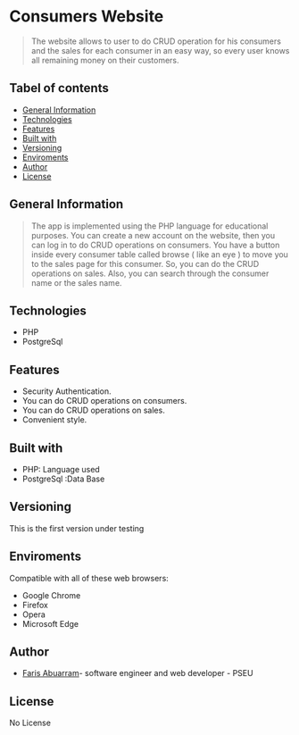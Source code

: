 

# Consumers Website
> The website allows to user to do CRUD operation for his consumers and the sales for each consumer in an easy way, so every user knows all remaining money on their customers.

## Tabel of contents 
- [General Information](#General-Information)
- [Technologies](#Technologies)
- [Features](#Features)
- [Built with](#Built-with)
- [Versioning](#Versioning)
- [Enviroments](#Enviroments)
- [Author](#Author)
- [License](#License)

## General Information
> The app is implemented using the PHP language for educational purposes. You can create a new account on the website, then you can log in to do CRUD operations on consumers. You have a button inside every consumer table called browse ( like an eye ) to move you to the sales page for this consumer. So, you can do the CRUD operations on sales. Also, you can search through the consumer name or the sales name.
## Technologies
- PHP 
- PostgreSql 

## Features
- Security Authentication.
- You can do CRUD operations on consumers.
- You can do CRUD operations on sales.
- Convenient style.

## Built with 
- PHP: Language used   
- PostgreSql :Data Base
 
## Versioning
This is the first version under testing

## Enviroments
Compatible with all of these web browsers:
- Google Chrome
- Firefox
- Opera
- Microsoft Edge

## Author 
- [Faris Abuarram](mailto:aburamf@gmail.com)- software engineer and web developer - PSEU

## License 
No License


